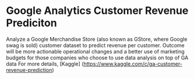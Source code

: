 # Google Analytics Customer Revenue Prediciton
Analyze a Google Merchandise Store (also known as GStore, where Google swag is sold) customer dataset to predict revenue per customer. Outcome will be more actionable operational changes and a better use of marketing budgets for those companies who choose to use data analysis on top of GA data For more details, [Kaggle] (https://www.kaggle.com/c/ga-customer-revenue-prediction)

